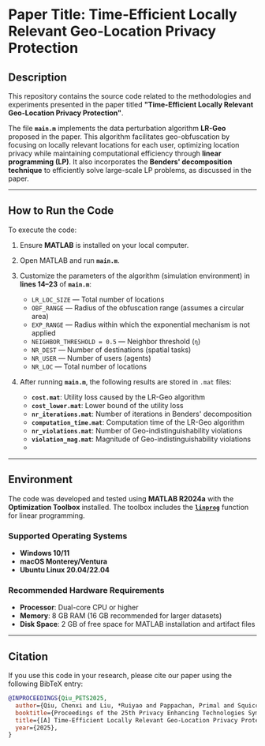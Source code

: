 # **Paper Title: Time-Efficient Locally Relevant Geo-Location Privacy Protection**

## **Description**
This repository contains the source code related to the methodologies and experiments presented in the paper titled **"Time-Efficient Locally Relevant Geo-Location Privacy Protection"**.

The file **`main.m`** implements the data perturbation algorithm **LR-Geo** proposed in the paper. This algorithm facilitates geo-obfuscation by focusing on locally relevant locations for each user, optimizing location privacy while maintaining computational efficiency through **linear programming (LP)**. It also incorporates the **Benders' decomposition technique** to efficiently solve large-scale LP problems, as discussed in the paper.

---

## **How to Run the Code**
To execute the code:

1. Ensure **MATLAB** is installed on your local computer.
2. Open MATLAB and run **`main.m`**.
3. Customize the parameters of the algorithm (simulation environment) in **lines 14–23** of **`main.m`**:

   - `LR_LOC_SIZE` — Total number of locations
   - `OBF_RANGE` — Radius of the obfuscation range (assumes a circular area)
   - `EXP_RANGE` — Radius within which the exponential mechanism is not applied
   - `NEIGHBOR_THRESHOLD = 0.5` — Neighbor threshold (`η`)
   - `NR_DEST` — Number of destinations (spatial tasks)
   - `NR_USER` — Number of users (agents)
   - `NR_LOC` — Total number of locations

4. After running **`main.m`**, the following results are stored in `.mat` files:
   - **`cost.mat`**: Utility loss caused by the LR-Geo algorithm
   - **`cost_lower.mat`**: Lower bound of the utility loss
   - **`nr_iterations.mat`**: Number of iterations in Benders' decomposition
   - **`computation_time.mat`**: Computation time of the LR-Geo algorithm
   - **`nr_violations.mat`**: Number of Geo-indistinguishability violations
   - **`violation_mag.mat`**: Magnitude of Geo-indistinguishability violations
   - 
---

## **Environment**
The code was developed and tested using **MATLAB R2024a** with the **Optimization Toolbox** installed. The toolbox includes the [**`linprog`**](https://www.mathworks.com/help/optim/ug/linprog.html) function for linear programming.

### **Supported Operating Systems**
- **Windows 10/11**
- **macOS Monterey/Ventura**
- **Ubuntu Linux 20.04/22.04**

### **Recommended Hardware Requirements**
- **Processor**: Dual-core CPU or higher
- **Memory**: 8 GB RAM (16 GB recommended for larger datasets)
- **Disk Space**: 2 GB of free space for MATLAB installation and artifact files

---

## **Citation**
If you use this code in your research, please cite our paper using the following BibTeX entry:

```bibtex
@INPROCEEDINGS{Qiu_PETS2025,
  author={Qiu, Chenxi and Liu, *Ruiyao and Pappachan, Primal and Squicciarini, Anna and Xie, *Xinpeng},
  booktitle={Proceedings of the 25th Privacy Enhancing Technologies Symposium (PETS)}, 
  title={[A] Time-Efficient Locally Relevant Geo-Location Privacy Protection}, 
  year={2025},
}
